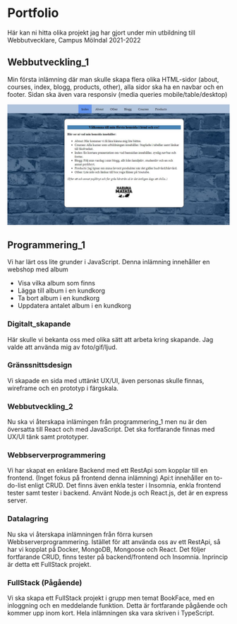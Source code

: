# Portfolio

Här kan ni hitta olika projekt jag har gjort under min utbildning till Webbutvecklare, Campus Mölndal 2021-2022

## Webbutveckling_1

Min första inlämning där man skulle skapa flera olika HTML-sidor (about, courses, index, blogg, products, other), alla
sidor ska ha en navbar och en footer. Sidan ska även vara responsiv (media queries mobile/table/desktop)

![<img src="./image/webbutveckling1.JPG" {width=10%} />](./images/webbutveckling1.JPG)
## Programmering_1

Vi har lärt oss lite grunder i JavaScript. Denna inlämning innehåller en webshop med album

* Visa vilka album som finns
* Lägga till album i en kundkorg
* Ta bort album i en kundkorg
* Uppdatera antalet album i en kundkorg

### Digitalt_skapande

Här skulle vi bekanta oss med olika sätt att arbeta kring skapande. Jag valde att använda mig av foto/gif/ljud.

### Gränssnittsdesign

Vi skapade en sida med uttänkt UX/UI, även personas skulle finnas, wireframe och en prototyp i färgskala.

### Webbutveckling_2

Nu ska vi återskapa inlämingen från programmering_1 men nu är den översatta till React och med JavaScript. Det ska
fortfarande finnas med UX/UI tänk samt prototyper.

### Webbserverprogrammering

Vi har skapat en enklare Backend med ett RestApi som kopplar till en frontend. (Inget fokus på frontend denna inlämning)
Api:t innehåller en to-do-list enligt CRUD. Det finns även enkla tester i Insomnia, enkla frontend tester samt tester i
backend. Använt Node.js och React.js, det är en express server.

### Datalagring

Nu ska vi återskapa inlämningen från förra kursen Webbserverprogrammering. Istället för att använda oss av ett RestApi,
så har vi kopplat på Docker, MongoDB, Mongoose och React. Det följer fortfarande CRUD, finns tester på backend/frontend
och Insomnia. Inprincip är detta ett FullStack projekt.

### FullStack (Pågående)

Vi ska skapa ett FullStack projekt i grupp men temat BookFace, med en inloggning och en meddelande funktion. Detta är
fortfarande pågående och kommer upp inom kort. Hela inlämningen ska vara skriven i TypeScript.
